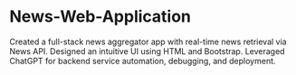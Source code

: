 # News-Web-Application
Created a full-stack news aggregator app with real-time news retrieval via News API. Designed an intuitive UI using HTML and Bootstrap. Leveraged ChatGPT for backend service automation, debugging, and deployment. 
